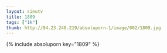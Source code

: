 ```yaml
--- 
layout: sieutv
title: 1809
tags: ["1k"]
thumb: http://94.23.248.219/absoluporn-1/image/002/1809.jpg
---
```

{% include absoluporn key="1809" %} 

